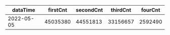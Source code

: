 |dataTime|firstCnt|secondCnt|thirdCnt|fourCnt|
|-|-|-|-|-|
|2022-05-05|45035380|44551813|33156657|2592490|